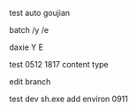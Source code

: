 test auto goujian

batch /y /e

daxie Y E

test 0512 1817
content type

edit branch

test dev   sh.exe
add environ
0911
